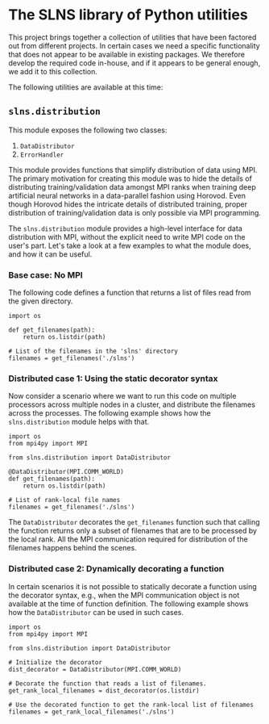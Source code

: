 # The SLNS library of Python utilities

This project brings together a collection of utilities that have been factored
out from different projects. In certain cases we need a specific functionality
that does not appear to be available in existing packages. We therefore develop
the required code in-house, and if it appears to be general enough, we add it
to this collection.

The following utilities are available at this time:

## `slns.distribution`

This module exposes the following two classes:
1.  `DataDistributor`
2.  `ErrorHandler`



This module provides functions that simplify distribution of data using MPI. The
primary motivation for creating this module was to hide the details of distributing
training/validation data amongst MPI ranks when training deep artificial neural
networks in a data-parallel fashion using Horovod. Even though Horovod hides the
intricate details of distributed training, proper distribution of training/validation
data is only possible via MPI programming.

The `slns.distribution` module provides a high-level interface for data distribution
with MPI, without the explicit need to write MPI code on the user's part. Let's take
a look at a few examples to what the module does, and how it can be useful.

### Base case: No MPI

The following code defines a function that returns a list of files read from the
given directory. 

```
import os

def get_filenames(path):
    return os.listdir(path)

# List of the filenames in the 'slns' directory
filenames = get_filenames('./slns')

```

### Distributed case 1: Using the static decorator syntax
Now consider a scenario where we want to run this code on multiple processors across
multiple nodes in a cluster, and distribute the filenames across the processes. The
following example shows how the `slns.distribution` module helps with that.

```
import os
from mpi4py import MPI

from slns.distribution import DataDistributor

@DataDistributor(MPI.COMM_WORLD)
def get_filenames(path):
    return os.listdir(path)

# List of rank-local file names
filenames = get_filenames('./slns')

```

The `DataDistributor` decorates the `get_filenames` function such that calling
the function returns only a subset of filenames that are to be processed by the
local rank. All the MPI communication required for distribution of the filenames
happens behind the scenes.

### Distributed case 2: Dynamically decorating a function

In certain scenarios it is not possible to statically decorate a function using
the decorator syntax, e.g., when the MPI communication object is not available
at the time of function definition. The following example shows how the
`DataDistributor` can be used in such cases.

```
import os
from mpi4py import MPI

from slns.distribution import DataDistributor

# Initialize the decorator
dist_decorator = DataDistributor(MPI.COMM_WORLD)

# Decorate the function that reads a list of filenames.
get_rank_local_filenames = dist_decorator(os.listdir)

# Use the decorated function to get the rank-local list of filenames
filenames = get_rank_local_filenames('./slns')

```
